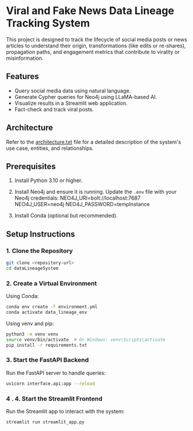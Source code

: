 # Viral and Fake News Data Lineage Tracking System

This project is designed to track the lifecycle of social media posts or news articles to understand their origin, transformations (like edits or re-shares), propagation paths, and engagement metrics that contribute to virality or misinformation.

## Features

- Query social media data using natural language.
- Generate Cypher queries for Neo4j using LLaMA-based AI.
- Visualize results in a Streamlit web application.
- Fact-check and track viral posts.

## Architecture

Refer to the [architecture.txt](architecture.txt) file for a detailed description of the system's use case, entities, and relationships.

## Prerequisites

1. Install Python 3.10 or higher.
2. Install Neo4j and ensure it is running. Update the `.env` file with your Neo4j credentials:
NEO4J_URI=bolt://localhost:7687 NEO4J_USER=neo4j NEO4J_PASSWORD=tempInstance

3. Install Conda (optional but recommended).

## Setup Instructions

### 1. Clone the Repository

```bash
git clone <repository-url>
cd dataLineageSystem
```

### 2. Create a Virtual Environment

Using Conda:

```bash
conda env create -f environment.yml
conda activate data_lineage_env
```

Using venv and pip:

```bash
python3 -m venv venv
source venv/bin/activate  # On Windows: venv\Scripts\activate
pip install -r requirements.txt
```

###  3. Start the FastAPI Backend

Run the FastAPI server to handle queries:
```bash
uvicorn interface.api:app --reload
```
### 4 . 4. Start the Streamlit Frontend
Run the Streamlit app to interact with the system:

```bash
streamlit run streamlit_app.py
```

